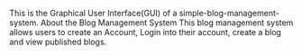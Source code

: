 This is the Graphical User Interface(GUI) of a simple-blog-management-system.
About the Blog Management System
This blog management system allows users to create an Account, Login into their account, create a blog and view published blogs.
